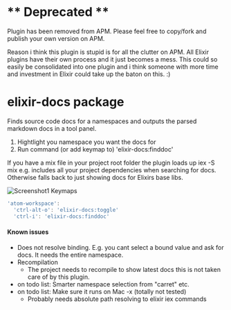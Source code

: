 # ** Deprecated **
Plugin has been removed from APM. Please feel free to copy/fork and publish your own version on APM.

Reason i think this plugin is stupid is for all the clutter on APM. All Elixir plugins have their own process and it just becomes a mess. This could so easily be consolidated into one plugin and i think someone with more time and investment in Elixir could take up the baton on this. :)

# elixir-docs package
Finds source code docs for a namespaces and outputs the parsed markdown docs in a tool panel.

1. Hightlight you namespace you want the docs for
2. Run command (or add keymap to) 'elixir-docs:finddoc'

If you have a mix file in your project root folder the plugin loads up iex -S mix e.g. includes all your project dependencies when searching for docs. Otherwise falls back to just showing docs for Elixirs base libs.

![Screenshot1](https://gyazo.com/fd996b70a340522b07f3c267a2ba4c8d.png)
Keymaps
```javascript
'atom-workspace':
  'ctrl-alt-o': 'elixir-docs:toggle'
  'ctrl-i': 'elixir-docs:finddoc'
```

#### Known issues
* Does not resolve binding. E.g. you cant select a bound
  value and ask for docs. It needs the entire namespace.
* Recompilation
    - The project needs to recompile to show latest docs
      this is not taken care of by this plugin.
* on todo list: Smarter namespace selection from "carret" etc.
* on todo list: Make sure it runs on Mac -x (totally not tested)
  - Probably needs absolute path resolving to elixir iex commands

